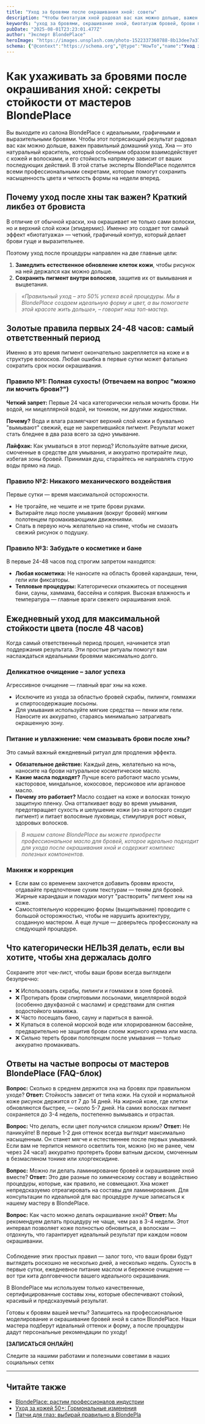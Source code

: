 ```yaml
---
title: "Уход за бровями после окрашивания хной: советы"
description: "Чтобы биотатуаж хной радовал вас как можно дольше, важен правильный уход. Мастера BlondePlace делятся главными советами и секретами сохранения яркого цвета."
keywords: "уход за бровями, окрашивание хной, биотатуаж бровей, брови после хны, как сохранить цвет, советы мастера, BlondePlace"
pubDate: "2025-08-01T23:23:01.477Z"
author: "Эксперт BlondePlace"
heroImage: "https://images.unsplash.com/photo-1522337360788-8b13dee7a37e?q=80&w=2069&auto=format&fit=crop&ixlib=rb-4.0.3&ixid=M3wxMjA3fDB8MHxwaG90by1wYWdlfHx8fGVufDB8fHx8fA%3D%3D"
schema: {"@context":"https://schema.org","@type":"HowTo","name":"Уход за бровями после окрашивания хной: советы","description":"Чтобы биотатуаж хной радовал вас как можно дольше, важен правильный уход. Мастера BlondePlace делятся главными советами и секретами сохранения яркого цвета.","image":{"@type":"ImageObject","url":"https://images.unsplash.com/photo-1522337360788-8b13dee7a37e?q=80&w=2069&auto=format&fit=crop&ixlib=rb-4.0.3&ixid=M3wxMjA3fDB8MHxwaG90by1wYWdlfHx8fGVufDB8fHx8fA%3D%3D"},"aggregateRating":{"@type":"AggregateRating","ratingValue":"5.0","reviewCount":560,"bestRating":"5","worstRating":"1"},"publisher":{"@type":"Organization","name":"Блог BlondePlace","logo":{"@type":"ImageObject","url":"https://blondeplace.netlify.app/favicon.ico"}},"mainEntityOfPage":{"@type":"WebPage","@id":"https://blondeplace.netlify.app/blog/uhod-za-brovyami-posle-okrashivaniya-hnoy/"}}
---
```

# Как ухаживать за бровями после окрашивания хной: секреты стойкости от мастеров BlondePlace

Вы выходите из салона BlondePlace с идеальными, графичными и выразительными бровями. Чтобы этот потрясающий результат радовал вас как можно дольше, важен правильный домашний уход. Хна — это натуральный краситель, который особенным образом взаимодействует с кожей и волосками, и его стойкость напрямую зависит от ваших последующих действий. В этой статье эксперты BlondePlace поделятся всеми профессиональными секретами, которые помогут сохранить насыщенность цвета и четкость формы на недели вперед.

## Почему уход после хны так важен? Краткий ликбез от бровиста

В отличие от обычной краски, хна окрашивает не только сами волоски, но и верхний слой кожи (эпидермис). Именно это создает тот самый эффект «биотатуажа» — четкий, графичный контур, который делает брови гуще и выразительнее.

Поэтому уход после процедуры направлен на две главные цели:
1.  **Замедлить естественное обновление клеток кожи**, чтобы рисунок на ней держался как можно дольше.
2.  **Сохранить пигмент внутри волосков**, защитив их от вымывания и выцветания.

> *«Правильный уход – это 50% успеха всей процедуры. Мы в BlondePlace создаем идеальную форму и цвет, а вы помогаете этой красоте жить дольше», – говорит наш топ-мастер.*

## Золотые правила первых 24-48 часов: самый ответственный период

Именно в это время пигмент окончательно закрепляется на коже и в структуре волосков. Любая ошибка в первые сутки может фатально сократить срок носки окрашивания.

### Правило №1: Полная сухость! (Отвечаем на вопрос "можно ли мочить брови?")

**Четкий запрет:** Первые 24 часа категорически нельзя мочить брови. Ни водой, ни мицеллярной водой, ни тоником, ни другими жидкостями.

**Почему?** Вода и влага размягчают верхний слой кожи и буквально "вымывают" свежий, еще не закрепившийся пигмент. Результат может стать бледнее в два раза всего за одно умывание.

**Лайфхак:** Как умываться в этот период? Используйте ватные диски, смоченные в средстве для умывания, и аккуратно протирайте лицо, избегая зоны бровей. Принимая душ, старайтесь не направлять струю воды прямо на лицо.

### Правило №2: Никакого механического воздействия

Первые сутки — время максимальной осторожности.
*   Не трогайте, не чешите и не трите брови руками.
*   Вытирайте лицо после умывания (вокруг бровей) мягким полотенцем промакивающими движениями.
*   Спать в первую ночь желательно на спине, чтобы не смазать свежий рисунок о подушку.

### Правило №3: Забудьте о косметике и бане

В первые 24-48 часов под строгим запретом находятся:
*   **Любая косметика:** Не наносите на область бровей карандаши, тени, гели или фиксаторы.
*   **Тепловые процедуры:** Категорически откажитесь от посещения бани, сауны, хаммама, бассейна и солярия. Высокая влажность и температура — главные враги свежего окрашивания хной.

## Ежедневный уход для максимальной стойкости цвета (после 48 часов)

Когда самый ответственный период прошел, начинается этап поддержания результата. Эти простые ритуалы помогут вам наслаждаться идеальными бровями максимально долго.

### Деликатное очищение – залог успеха

Агрессивное очищение — главный враг хны на коже.
*   Исключите из ухода за областью бровей скрабы, пилинги, гоммажи и спиртосодержащие лосьоны.
*   Для умывания используйте мягкие средства — пенки или гели. Наносите их аккуратно, стараясь минимально затрагивать окрашенную зону.

### Питание и увлажнение: чем смазывать брови после хны?

Это самый важный ежедневный ритуал для продления эффекта.
*   **Обязательное действие:** Каждый день, желательно на ночь, наносите на брови натуральное косметическое масло.
*   **Какие масла подходят?** Лучше всего работают масло усьмы, касторовое, миндальное, кокосовое, персиковое или аргановое масло.
*   **Почему это работает?** Масло создает на коже и волосках тонкую защитную пленку. Она отталкивает воду во время умывания, предотвращает сухость и шелушение кожи (из-за которого сходит пигмент) и питает волосяные луковицы, стимулируя рост новых, здоровых волосков.

> *В нашем салоне BlondePlace вы можете приобрести профессиональное масло для бровей, которое идеально подходит для ухода после окрашивания хной и содержит комплекс полезных компонентов.*

### Макияж и коррекция

*   Если вам со временем захочется добавить бровям яркости, отдавайте предпочтение сухим текстурам — теням для бровей. Жирные карандаши и помадки могут "растворить" пигмент хны на коже.
*   Самостоятельную коррекцию формы (выщипывание) проводите с большой осторожностью, чтобы не нарушить архитектуру, созданную мастером. А еще лучше — доверьтесь профессионалу на следующей процедуре.

## Что категорически НЕЛЬЗЯ делать, если вы хотите, чтобы хна держалась долго

Сохраните этот чек-лист, чтобы ваши брови всегда выглядели безупречно:
*   ❌ Использовать скрабы, пилинги и гоммажи в зоне бровей.
*   ❌ Протирать брови спиртовыми лосьонами, мицеллярной водой (особенно двухфазной с маслами) и средствами для снятия водостойкого макияжа.
*   ❌ Часто посещать баню, сауну и париться в ванной.
*   ❌ Купаться в соленой морской воде или хлорированном бассейне, предварительно не защитив брови слоем жирного крема или масла.
*   ❌ Сильно тереть брови полотенцем после умывания — только аккуратно промакивать.

## Ответы на частые вопросы от мастеров BlondePlace (FAQ-блок)

**Вопрос:** Сколько в среднем держится хна на бровях при правильном уходе?
**Ответ:** Стойкость зависит от типа кожи. На сухой и нормальной коже рисунок держится от 7 до 14 дней. На жирной коже, где клетки обновляются быстрее, — около 5-7 дней. На самих волосках пигмент сохраняется до 3-4 недель, постепенно вымываясь и отрастая.

**Вопрос:** Что делать, если цвет получился слишком ярким?
**Ответ:** Не паникуйте! В первые 1-2 дня оттенок всегда выглядит максимально насыщенным. Он станет мягче и естественнее после первых умываний. Если вам не терпится немного осветлить тон, можно (но не ранее, чем через 24 часа!) аккуратно протереть брови ватным диском, смоченным в безмасляном тонике или хлоргексидине.

**Вопрос:** Можно ли делать ламинирование бровей и окрашивание хной вместе?
**Ответ:** Это две разные по химическому составу и воздействию процедуры, которые, как правило, не совмещают. Хна может непредсказуемо отреагировать на составы для ламинирования. Для консультации по идеальной для вас процедуре лучше записаться к нашему мастеру в BlondePlace.

**Вопрос:** Как часто можно делать окрашивание хной?
**Ответ:** Мы рекомендуем делать процедуру не чаще, чем раз в 3-4 недели. Этот интервал позволяет коже полностью обновиться, а волоскам — отдохнуть, что гарантирует идеальный результат при каждом новом окрашивании.

###

Соблюдение этих простых правил — залог того, что ваши брови будут выглядеть роскошно не несколько дней, а несколько недель. Сухость в первые сутки, ежедневное питание маслом и бережное очищение — вот три кита долговечности вашего идеального окрашивания.

В BlondePlace мы используем только качественные, сертифицированные составы хны, которые обеспечивают стойкий, красивый и предсказуемый результат.

Готовы к бровям вашей мечты? Запишитесь на профессиональное моделирование и окрашивание бровей хной в салон BlondePlace. Наши мастера подберут идеальный оттенок и форму, а после процедуры дадут персональные рекомендации по уходу!

**[ЗАПИСАТЬСЯ ОНЛАЙН]**

Следите за нашими работами и полезными советами в наших социальных сетях

---

## Читайте также

* [BlondePlace: растим профессионалов индустрии](/blog/obuchenie-masterov-beauty-sfery/)
* [Уход за кожей 50+: Гормональные изменения](/blog/uhod-za-kozhey-posle-50-gormonalnye-izmeneniya/)
* [Патчи для глаз: выбирай правильно в BlondePla](/blog/patchi-dlya-glaz-kak-rabotayut-i-kak-pravilno-vybrat/)

